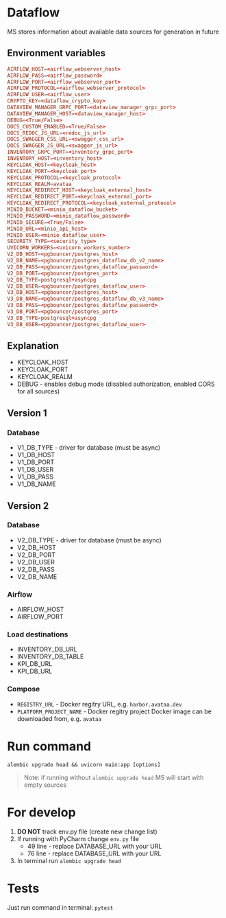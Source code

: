 # Dataflow

MS stores information about available data sources for generation in future

## Environment variables

```toml
AIRFLOW_HOST=<airflow_webserver_host>
AIRFLOW_PASS=<airflow_password>
AIRFLOW_PORT=<airflow_webserver_port>
AIRFLOW_PROTOCOL=<airflow_webserver_protocol>
AIRFLOW_USER=<airflow_user>
CRYPTO_KEY=<dataflow_crypto_key>
DATAVIEW_MANAGER_GRPC_PORT=<dataview_manager_grpc_port>
DATAVIEW_MANAGER_HOST=<dataview_manager_host>
DEBUG=<True/False>
DOCS_CUSTOM_ENABLED=<True/False>
DOCS_REDOC_JS_URL=<redoc_js_url>
DOCS_SWAGGER_CSS_URL=<swagger_css_url>
DOCS_SWAGGER_JS_URL=<swagger_js_url>
INVENTORY_GRPC_PORT=<inventory_grpc_port>
INVENTORY_HOST=<inventory_host>
KEYCLOAK_HOST=<keycloak_host>
KEYCLOAK_PORT=<keycloak_port>
KEYCLOAK_PROTOCOL=<keycloak_protocol>
KEYCLOAK_REALM=avataa
KEYCLOAK_REDIRECT_HOST=<keycloak_external_host>
KEYCLOAK_REDIRECT_PORT=<keycloak_external_port>
KEYCLOAK_REDIRECT_PROTOCOL=<keycloak_external_protocol>
MINIO_BUCKET=<minio_dataflow_bucket>
MINIO_PASSWORD=<minio_dataflow_password>
MINIO_SECURE=<True/False>
MINIO_URL=<minio_api_host>
MINIO_USER=<minio_dataflow_user>
SECURITY_TYPE=<security_type>
UVICORN_WORKERS=<uvicorn_workers_number>
V2_DB_HOST=<pgbouncer/postgres_host>
V2_DB_NAME=<pgbouncer/postgres_dataflow_db_v2_name>
V2_DB_PASS=<pgbouncer/postgres_dataflow_password>
V2_DB_PORT=<pgbouncer/postgres_port>
V2_DB_TYPE=postgresql+asyncpg
V2_DB_USER=<pgbouncer/postgres_dataflow_user>
V3_DB_HOST=<pgbouncer/postgres_host>
V3_DB_NAME=<pgbouncer/postgres_dataflow_db_v3_name>
V3_DB_PASS=<pgbouncer/postgres_dataflow_password>
V3_DB_PORT=<pgbouncer/postgres_port>
V3_DB_TYPE=postgresql+asyncpg
V3_DB_USER=<pgbouncer/postgres_dataflow_user>
```

## Explanation

- KEYCLOAK_HOST
- KEYCLOAK_PORT
- KEYCLOAK_REALM
- DEBUG - enables debug mode (disabled authorization, enabled CORS for all sources) 

## Version 1

### Database
- V1_DB_TYPE - driver for database (must be async)
- V1_DB_HOST
- V1_DB_PORT
- V1_DB_USER
- V1_DB_PASS
- V1_DB_NAME

## Version 2

### Database
- V2_DB_TYPE - driver for database (must be async)
- V2_DB_HOST
- V2_DB_PORT
- V2_DB_USER
- V2_DB_PASS
- V2_DB_NAME

### Airflow
- AIRFLOW_HOST
- AIRFLOW_PORT

### Load destinations
- INVENTORY_DB_URL
- INVENTORY_DB_TABLE
- KPI_DB_URL
- KPI_DB_URL

### Compose

- `REGISTRY_URL` - Docker regitry URL, e.g. `harbor.avataa.dev`
- `PLATFORM_PROJECT_NAME` - Docker regitry project Docker image can be downloaded from, e.g. `avataa`

# Run command
``alembic upgrade head && uvicorn main:app [options]``
> Note: if running without `alembic upgrade head` MS will start with empty sources

# For develop
1. **DO NOT** track env.py file (create new change list) 
2. If running with PyCharm change ``env.py`` file
    - 49 line - replace DATABASE_URL with your URL
    - 76 line - replace DATABASE_URL with your URL
3. In terminal run ``alembic upgrade head``

# Tests
Just run command in terminal: `pytest`